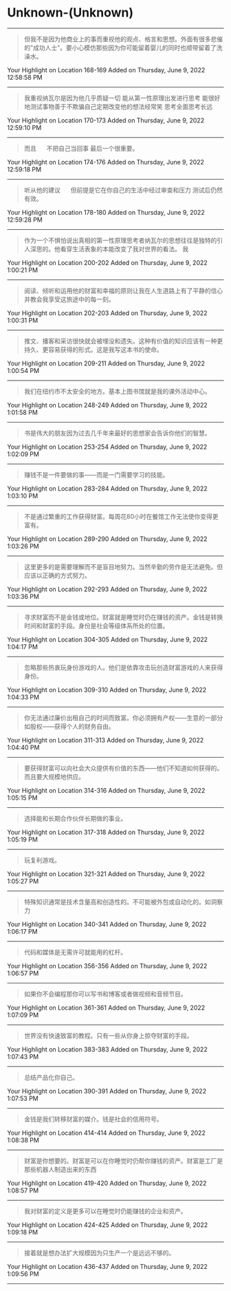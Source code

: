 # Unknown-(Unknown)

---

> 但我不是因为他商业上的事而重视他的观点、格言和思想。外面有很多悲催的"成功人士"。要小心模仿那些因为你可能留着婴儿的同时也顺带留着了洗澡水。

Your Highlight on Location 168-169 Added on Thursday, June 9, 2022 12:58:58 PM

---

> 我重视纳瓦尔是因为他几乎质疑一切 能从第一性原理出发进行思考 能很好地测试事物善于不欺骗自己定期改变他的想法经常笑 思考全面思考长远

Your Highlight on Location 170-173 Added on Thursday, June 9, 2022 12:59:10 PM

---

> 而且      不把自己当回事 最后一个很重要。

Your Highlight on Location 174-176 Added on Thursday, June 9, 2022 12:59:18 PM

---

> 听从他的建议      但前提是它在你自己的生活中经过审查和压力 测试后仍然有效。

Your Highlight on Location 178-180 Added on Thursday, June 9, 2022 12:59:28 PM

---

> 作为一个不惧怕说出真相的第一性原理思考者纳瓦尔的思想往往是独特的引人深思的。他看穿生活表象的本能改变了我对世界的看法。 我

Your Highlight on Location 200-202 Added on Thursday, June 9, 2022 1:00:21 PM

---

> 阅读、倾听和运用他的财富和幸福的原则让我在人生道路上有了平静的信心并教会我享受这旅途中的每一刻。

Your Highlight on Location 202-203 Added on Thursday, June 9, 2022 1:00:31 PM

---

> 推文、播客和采访很快就会被埋没和遗失。这种有价值的知识应该有一种更持久、更容易获得的形式。这是我写这本书的使命。

Your Highlight on Location 209-211 Added on Thursday, June 9, 2022 1:00:54 PM

---

> 我们在纽约市不太安全的地方。基本上图书馆就是我的课外活动中心。

Your Highlight on Location 248-249 Added on Thursday, June 9, 2022 1:01:58 PM

---

> 书是伟大的朋友因为过去几千年来最好的思想家会告诉你他们的智慧。

Your Highlight on Location 253-254 Added on Thursday, June 9, 2022 1:02:09 PM

---

> 赚钱不是一件要做的事——而是一门需要学习的技能。

Your Highlight on Location 283-284 Added on Thursday, June 9, 2022 1:03:10 PM

---

> 不是通过繁重的工作获得财富。每周花80小时在餐馆工作无法使你变得更富有。

Your Highlight on Location 289-290 Added on Thursday, June 9, 2022 1:03:26 PM

---

> 这里更多的是需要理解而不是盲目地努力。当然辛勤的劳作是无法避免。但应该以正确的方式努力。

Your Highlight on Location 292-293 Added on Thursday, June 9, 2022 1:03:36 PM

---

> 寻求财富而不是金钱或地位。财富就是睡觉时仍在赚钱的资产。金钱是转换时间和财富的手段。身份是社会等级体系所处的位置。

Your Highlight on Location 304-305 Added on Thursday, June 9, 2022 1:04:17 PM

---

> 忽略那些热衷玩身份游戏的人。他们是依靠攻击玩创造财富游戏的人来获得身份。

Your Highlight on Location 309-310 Added on Thursday, June 9, 2022 1:04:33 PM

---

> 你无法通过廉价出租自己的时间而致富。你必须拥有产权——生意的一部分如股权——获得个人的财务自由。

Your Highlight on Location 311-313 Added on Thursday, June 9, 2022 1:04:40 PM

---

> 要获得财富可以向社会大众提供有价值的东西——他们不知道如何获得的。而且要大规模地供应。

Your Highlight on Location 314-316 Added on Thursday, June 9, 2022 1:05:15 PM

---

> 选择能和长期合作伙伴长期做的事业。

Your Highlight on Location 317-318 Added on Thursday, June 9, 2022 1:05:19 PM

---

> 玩复利游戏。

Your Highlight on Location 321-321 Added on Thursday, June 9, 2022 1:05:27 PM

---

> 特殊知识通常是技术含量高和创造性的。不可能被外包或自动化的。如洞察力

Your Highlight on Location 340-341 Added on Thursday, June 9, 2022 1:06:17 PM

---

> 代码和媒体是无需许可就能用的杠杆。

Your Highlight on Location 356-356 Added on Thursday, June 9, 2022 1:06:57 PM

---

> 如果你不会编程那你可以写书和博客或者做视频和音频节目。

Your Highlight on Location 361-361 Added on Thursday, June 9, 2022 1:07:09 PM

---

> 世界没有快速致富的教程。只有一些从你身上掠夺财富的手段。

Your Highlight on Location 383-383 Added on Thursday, June 9, 2022 1:07:43 PM

---

> 总结产品化你自己。

Your Highlight on Location 390-391 Added on Thursday, June 9, 2022 1:07:53 PM

---

> 金钱是我们转移财富的媒介。钱是社会的信用符号。

Your Highlight on Location 414-414 Added on Thursday, June 9, 2022 1:08:38 PM

---

> 财富是你想要的。财富是可以在你睡觉时仍帮你赚钱的资产。财富是工厂是那些机器人制造出来的东西

Your Highlight on Location 419-420 Added on Thursday, June 9, 2022 1:08:57 PM

---

> 我对财富的定义是更多可以在睡觉时仍能赚钱的企业和资产。

Your Highlight on Location 424-425 Added on Thursday, June 9, 2022 1:09:18 PM

---

> 接着就是想办法扩大规模因为只生产一个是远远不够的。

Your Highlight on Location 436-437 Added on Thursday, June 9, 2022 1:09:56 PM

---

